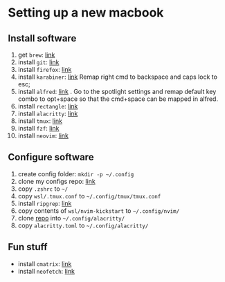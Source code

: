 # Setting up a new macbook
## Install software
1. get `brew`: [link](https://brew.sh/)
2. install `git`: [link](https://formulae.brew.sh/formula/git)
3. install `firefox`: [link](https://www.mozilla.org/en-US/firefox/new/)
4. install `karabiner`: [link](https://karabiner-elements.pqrs.org/docs/getting-started/installation/)
Remap right cmd to backspace and caps lock to esc;
5. install `alfred`: [link](https://www.alfredapp.com/help/getting-started/install/) . 
Go to the spotlight settings and remap default key combo to opt+space so that the cmd+space can be 
mapped in alfred.
6. install `rectangle`: [link](https://rectangleapp.com/)
7. install `alacritty`: [link](https://formulae.brew.sh/cask/alacritty)
8. install `tmux`: [link](https://formulae.brew.sh/formula/tmux)
9. install `fzf`: [link](https://github.com/junegunn/fzf?tab=readme-ov-file#using-homebrew)
10. install `neovim`: [link](https://formulae.brew.sh/formula/neovim#default)

## Configure software
1. create config folder: `mkdir -p ~/.config`
2. clone my configs repo: [link](https://github.com/dogz1lla/configs)
3. copy `.zshrc` to `~/`
4. copy `wsl/.tmux.conf` to `~/.config/tmux/tmux.conf`
5. install `ripgrep`: [link](https://formulae.brew.sh/formula/ripgrep)
6. copy contents of `wsl/nvim-kickstart` to `~/.config/nvim/`
7. clone [repo](https://github.com/catppuccin/alacritty) into `~/.config/alacritty/`
8. copy `alacritty.toml` to `~/.config/alacritty/`

## Fun stuff
- install `cmatrix`: [link](https://formulae.brew.sh/formula/cmatrix)
- install `neofetch`: [link](https://formulae.brew.sh/formula/neofetch)
